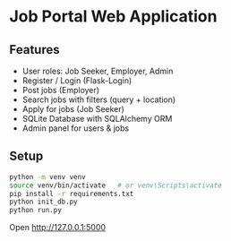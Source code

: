 # Job Portal Web Application

## Features
- User roles: Job Seeker, Employer, Admin
- Register / Login (Flask-Login)
- Post jobs (Employer)
- Search jobs with filters (query + location)
- Apply for jobs (Job Seeker)
- SQLite Database with SQLAlchemy ORM
- Admin panel for users & jobs

## Setup
```bash
python -m venv venv
source venv/bin/activate   # or venv\Scripts\activate
pip install -r requirements.txt
python init_db.py
python run.py
```
Open http://127.0.0.1:5000
